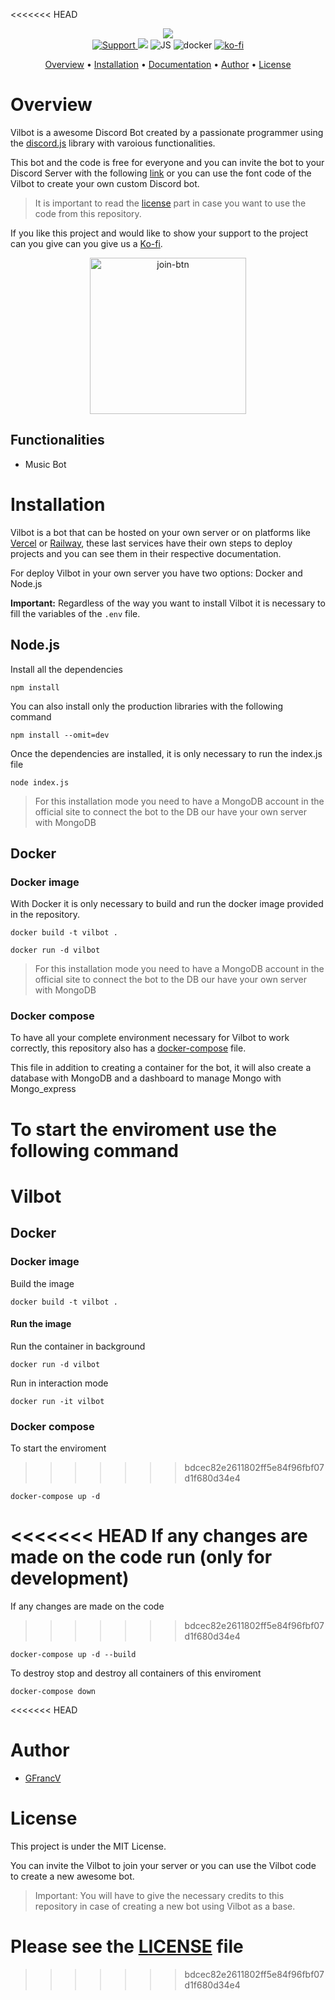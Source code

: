<<<<<<< HEAD
<div align="center">
  <img src="https://user-images.githubusercontent.com/35277540/202900919-37b3a360-7fc2-4fce-a08b-f23e4b0f748d.png" align="center">
<br>

<a href="https://discord.com/oauth2/authorize?client_id=1024599953387044904&permissions=8&scope=bot">
  <img src="https://img.shields.io/badge/Discord-5865F2?style=for-the-badge&logo=discord&logoColor=white" alt="Support">
</a>
<img src="https://img.shields.io/badge/Node.js-339933?style=for-the-badge&logo=nodedotjs&logoColor=white">
<img src="https://img.shields.io/badge/JavaScript-323330?style=for-the-badge&logo=javascript&logoColor=F7DF1E" alt="JS">
<img src="https://img.shields.io/badge/Docker-2CA5E0?style=for-the-badge&logo=docker&logoColor=white" alt="docker">
<a href="https://ko-fi.com/GFrancV">
	<img src="https://img.shields.io/badge/Ko--fi-F16061?style=for-the-badge&logo=ko-fi&logoColor=white" alt="ko-fi">
</a>
</div>

<p align="center">
  <a href="#overview">Overview</a>
  •
  <a href="#installation">Installation</a>
  •
  <a href="https://vilbot-org.github.io">Documentation</a>
  •
  <a href="#author">Author</a>
  •
  <a href="#license">License</a>
</p>

# Overview

Vilbot is a awesome Discord Bot created by a passionate programmer using the [discord.js](https://discord.js.org) library with varoious functionalities.

This bot and the code is free for everyone and you can invite the bot to your Discord Server with the following [link](https://discord.com/oauth2/authorize?client_id=1024599953387044904&permissions=8&scope=bot) or you can use the font code of the Vilbot to create your own custom Discord bot.

> It is important to read the [license](#license) part in case you want to use the code from this repository.

If you like this project and would like to show your support to the project can you give can you give us a [Ko-fi](https://ko-fi.com/GFrancV).

<div align="center">
	<a href="https://discord.com/oauth2/authorize?client_id=1024599953387044904&permissions=8&scope=bot">
			<img src="https://user-images.githubusercontent.com/35277540/202934244-7297631c-8429-4fe2-8158-a1f64c2bb9cb.png" alt="join-btn" width="250">
	</a>
</div>

## Functionalities

- Music Bot

# Installation

Vilbot is a bot that can be hosted on your own server or on platforms like [Vercel](https://vercel.com/) or [Railway](https://railway.app/), these last services have their own steps to deploy projects and you can see them in their respective documentation.

For deploy Vilbot in your own server you have two options: Docker and Node.js

**Important:** Regardless of the way you want to install Vilbot it is necessary to fill the variables of the `.env` file.

## Node.js

Install all the dependencies

```Shell
npm install
```

You can also install only the production libraries with the following command

```Shell
npm install --omit=dev
```

Once the dependencies are installed, it is only necessary to run the index.js file

```Shell
node index.js
```

> For this installation mode you need to have a MongoDB account in the official site to connect the bot to the DB our have your own server with MongoDB

## Docker

### Docker image

With Docker it is only necessary to build and run the docker image provided in the repository.

```Shell
docker build -t vilbot .
```

```Shell
docker run -d vilbot
```

> For this installation mode you need to have a MongoDB account in the official site to connect the bot to the DB our have your own server with MongoDB

### Docker compose

To have all your complete environment necessary for Vilbot to work correctly, this repository also has a [docker-compose](docker-compose.yml) file.

This file in addition to creating a container for the bot, it will also create a database with MongoDB and a dashboard to manage Mongo with Mongo_express

To start the enviroment use the following command
=======
# Vilbot

## Docker

### Docker image

Build the image

```Shell
docker build -t vilbot .
```

#### Run the image

Run the container in background

```Shell
docker run -d vilbot
```

Run in interaction mode

```Shell
docker run -it vilbot
```

### Docker compose

To start the enviroment
>>>>>>> bdcec82e2611802ff5e84f96fbf07d1f680d34e4

```Shell
docker-compose up -d
```

<<<<<<< HEAD
If any changes are made on the code run (only for development)
=======
If any changes are made on the code
>>>>>>> bdcec82e2611802ff5e84f96fbf07d1f680d34e4

```Shell
docker-compose up -d --build
```

To destroy stop and destroy all containers of this enviroment

```Shell
docker-compose down
```
<<<<<<< HEAD

# Author

- [GFrancV](https://github.com/GFrancV)

# License

This project is under the MIT License.

You can invite the Vilbot to join your server or you can use the Vilbot code to create a new awesome bot.

> Important: You will have to give the necessary credits to this repository in case of creating a new bot using Vilbot as a base.

Please see the [LICENSE](./LICENCE) file
=======
>>>>>>> bdcec82e2611802ff5e84f96fbf07d1f680d34e4
